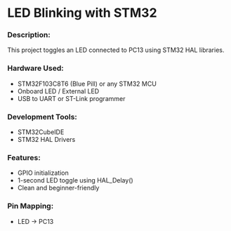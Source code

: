 # LED Blinking with STM32

### Description:
This project toggles an LED connected to PC13 using STM32 HAL libraries.

### Hardware Used:
- STM32F103C8T6 (Blue Pill) or any STM32 MCU
- Onboard LED / External LED
- USB to UART or ST-Link programmer

### Development Tools:
- STM32CubeIDE
- STM32 HAL Drivers

### Features:
- GPIO initialization
- 1-second LED toggle using HAL_Delay()
- Clean and beginner-friendly

### Pin Mapping:
- LED → PC13
